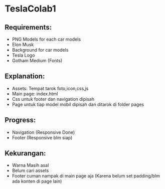 # TeslaColab1

## Requirements:

- PNG Models for each car models
- Elon Musk
- Background for car models
- Tesla Logo
- Gotham Medium (Fonts)

## Explanation:

- Assets: Tempat tarok foto,icon,css,js
- Main page: index.html
- Css untuk footer dan navigation dipisah
- Page untuk tiap model mobil dipisah dan ditarok di folder pages

## Progress:

- Navigation (Responsive Done)
- Footer (Responsive blm siap)

## Kekurangan:

- Warna Masih asal
- Belum cari assets
- Footer cuman nampak di main page aja (Karena belum set padding/blm ada konten di page lain)
